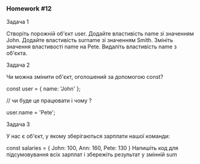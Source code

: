 ### Homework #12

Задача 1

Створіть порожній об'єкт user.
Додайте властивість name зі значенням John.
Додайте властивість surname зі значенням Smith.
Змініть значення властивості name на Pete.
Видаліть властивість name з об'єкта.

Задача 2

Чи можна змінити об'єкт, оголошений за допомогою const?

const user = {
name: 'John'
};

// чи буде це працювати і чому ?

user.name = 'Pete';


Задача 3

У нас є об'єкт, у якому зберігаються зарплати нашої команди:

const salaries = {
John: 100,
Ann: 160,
Pete: 130
}
Напишіть код для підсумовування всіх зарплат і збережіть результат у змінній sum